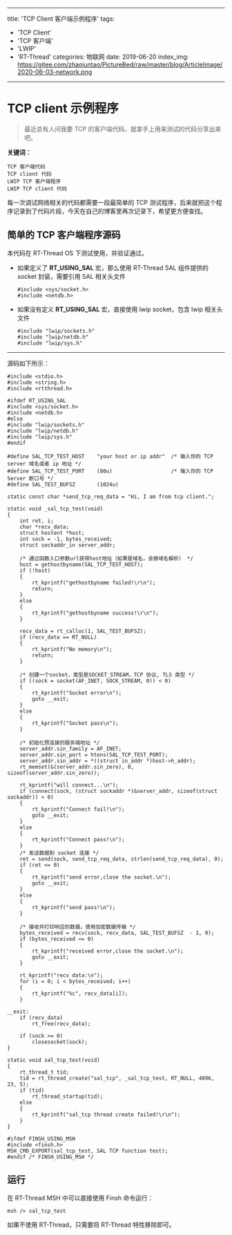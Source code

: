 
---
title: 'TCP Client 客户端示例程序'
tags:
  - 'TCP Client'
  - 'TCP 客户端'
  - 'LWIP'
  - 'RT-Thread'
categories: 物联网
date: 2019-06-20
index_img: https://gitee.com/zhaojuntao/PictureBed/raw/master/blog/ArticleImage/2020-06-03-network.png
---

# TCP client 示例程序

> 最近总有人问我要 TCP 的客户端代码，就拿手上用来测试的代码分享出来吧。

**关键词：**

```
TCP 客户端代码
TCP client 代码
LWIP TCP 客户端程序
LWIP TCP client 代码
```

每一次调试网络相关的代码都需要一段最简单的 TCP 测试程序，后来就把这个程序记录到了代码片段，今天在自己的博客里再次记录下，希望更方便查找。

## 简单的 TCP 客户端程序源码

本代码在 RT-Thread OS 下测试使用，并验证通过。

- 如果定义了 **RT_USING_SAL** 宏，那么使用 RT-Thread SAL 组件提供的 socket 封装，需要引用 SAL 相关头文件

    ```
    #include <sys/socket.h>
    #include <netdb.h>
    ```

- 如果没有定义 **RT_USING_SAL** 宏，直接使用 lwip socket，包含 lwip 相关头文件

    ```
    #include "lwip/sockets.h"
    #include "lwip/netdb.h"
    #include "lwip/sys.h"
    ```

---

源码如下所示：

```
#include <stdio.h>
#include <string.h>
#include <rtthread.h>

#ifdef RT_USING_SAL
#include <sys/socket.h>
#include <netdb.h>
#else
#include "lwip/sockets.h"
#include "lwip/netdb.h"
#include "lwip/sys.h"
#endif

#define SAL_TCP_TEST_HOST    "your host or ip addr"  /* 输入你的 TCP server 域名或者 ip 地址 */
#define SAL_TCP_TEST_PORT    (80u)                   /* 输入你的 TCP Server 断口号 */
#define SAL_TEST_BUFSZ       (1024u)

static const char *send_tcp_req_data = "Hi, I am from tcp client.";

static void _sal_tcp_test(void)
{
    int ret, i;
    char *recv_data;
    struct hostent *host;
    int sock = -1, bytes_received;
    struct sockaddr_in server_addr;

    /* 通过函数入口参数url获得host地址（如果是域名，会做域名解析） */
    host = gethostbyname(SAL_TCP_TEST_HOST);
    if (!host)
    {
        rt_kprintf("gethostbyname failed!\r\n");
        return;
    }
    else
    {
        rt_kprintf("gethostbyname success!\r\n");
    }

    recv_data = rt_calloc(1, SAL_TEST_BUFSZ);
    if (recv_data == RT_NULL)
    {
        rt_kprintf("No memory\n");
        return;
    }

    /* 创建一个socket，类型是SOCKET_STREAM，TCP 协议, TLS 类型 */
    if ((sock = socket(AF_INET, SOCK_STREAM, 0)) < 0)
    {
        rt_kprintf("Socket error\n");
        goto __exit;
    }
    else
    {
        rt_kprintf("Socket pass\n");
    }
    
    /* 初始化预连接的服务端地址 */
    server_addr.sin_family = AF_INET;
    server_addr.sin_port = htons(SAL_TCP_TEST_PORT);
    server_addr.sin_addr = *((struct in_addr *)host->h_addr);
    rt_memset(&(server_addr.sin_zero), 0, sizeof(server_addr.sin_zero));

    rt_kprintf("will connect...\n");
    if (connect(sock, (struct sockaddr *)&server_addr, sizeof(struct sockaddr)) < 0)
    {
        rt_kprintf("Connect fail!\n");
        goto __exit;
    }
    else
    {
        rt_kprintf("Connect pass!\n");
    }
    /* 发送数据到 socket 连接 */
    ret = send(sock, send_tcp_req_data, strlen(send_tcp_req_data), 0);
    if (ret <= 0)
    {
        rt_kprintf("send error,close the socket.\n");
        goto __exit;
    }
    else
    {
        rt_kprintf("send pass!\n");
    }
    
    /* 接收并打印响应的数据，使用加密数据传输 */
    bytes_received = recv(sock, recv_data, SAL_TEST_BUFSZ  - 1, 0);
    if (bytes_received <= 0)
    {
        rt_kprintf("received error,close the socket.\n");
        goto __exit;
    }

    rt_kprintf("recv data:\n");
    for (i = 0; i < bytes_received; i++)
    {
        rt_kprintf("%c", recv_data[i]);
    }

__exit:
    if (recv_data)
        rt_free(recv_data);

    if (sock >= 0)
        closesocket(sock);
}

static void sal_tcp_test(void)
{
    rt_thread_t tid;
    tid = rt_thread_create("sal_tcp", _sal_tcp_test, RT_NULL, 4096, 23, 5);
    if (tid)
        rt_thread_startup(tid);
    else
    {
        rt_kprintf("sal_tcp thread create failed!\r\n");
    }
}

#ifdef FINSH_USING_MSH
#include <finsh.h>
MSH_CMD_EXPORT(sal_tcp_test, SAL TCP function test);
#endif /* FINSH_USING_MSH */
```

## 运行

在 RT-Thread MSH 中可以直接使用 Finsh 命令运行：

```
msh /> sal_tcp_test
```

如果不使用 RT-Thread，只需要将 RT-Thread 特性移除即可。
